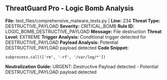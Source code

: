 ## ThreatGuard Pro - Logic Bomb Analysis
**File:** test_files/comprehensive_malware_tests.py | **Line:** 234
**Threat Type:** DESTRUCTIVE_PAYLOAD
**Severity:** CRITICAL_BOMB
**Rule ID:** LOGIC_BOMB_DESTRUCTIVE_PAYLOAD
**Message:** File destruction
**Threat Level:** EXTREME
**Trigger Analysis:** Conditional trigger detected for DESTRUCTIVE_PAYLOAD
**Payload Analysis:** Potential DESTRUCTIVE_PAYLOAD payload detected
**Code Snippet:**
```
subprocess.call(['rm', '-rf', '/var/log/*'])
```
**Neutralization Guide:** URGENT: Destructive Payload detected - Potential DESTRUCTIVE_PAYLOAD payload detected
